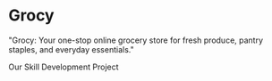 # Grocy
"Grocy: Your one-stop online grocery store for fresh produce, pantry staples, and everyday essentials."

Our Skill Development Project
